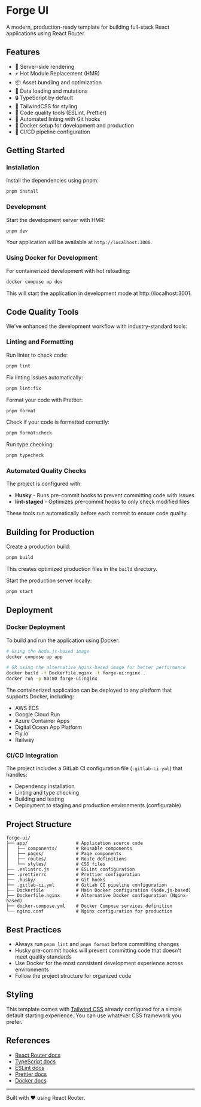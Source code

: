 # Forge UI

A modern, production-ready template for building full-stack React applications using React Router.

## Features

- 🚀 Server-side rendering
- ⚡️ Hot Module Replacement (HMR)
- 📦 Asset bundling and optimization
- 🔄 Data loading and mutations
- 🔒 TypeScript by default
- 🎉 TailwindCSS for styling
- 🧪 Code quality tools (ESLint, Prettier)
- 🔄 Automated linting with Git hooks
- 🐳 Docker setup for development and production
- 🚢 CI/CD pipeline configuration

## Getting Started

### Installation

Install the dependencies using pnpm:

```bash
pnpm install
```

### Development

Start the development server with HMR:

```bash
pnpm dev
```

Your application will be available at `http://localhost:3000`.

### Using Docker for Development

For containerized development with hot reloading:

```bash
docker compose up dev
```

This will start the application in development mode at http://localhost:3001.

## Code Quality Tools

We've enhanced the development workflow with industry-standard tools:

### Linting and Formatting

Run linter to check code:

```bash
pnpm lint
```

Fix linting issues automatically:

```bash
pnpm lint:fix
```

Format your code with Prettier:

```bash
pnpm format
```

Check if your code is formatted correctly:

```bash
pnpm format:check
```

Run type checking:

```bash
pnpm typecheck
```

### Automated Quality Checks

The project is configured with:

- **Husky** - Runs pre-commit hooks to prevent committing code with issues
- **lint-staged** - Optimizes pre-commit hooks to only check modified files

These tools run automatically before each commit to ensure code quality.

## Building for Production

Create a production build:

```bash
pnpm build
```

This creates optimized production files in the `build` directory.

Start the production server locally:

```bash
pnpm start
```

## Deployment

### Docker Deployment

To build and run the application using Docker:

```bash
# Using the Node.js-based image
docker compose up app

# OR using the alternative Nginx-based image for better performance
docker build -f Dockerfile.nginx -t forge-ui:nginx .
docker run -p 80:80 forge-ui:nginx
```

The containerized application can be deployed to any platform that supports Docker, including:

- AWS ECS
- Google Cloud Run
- Azure Container Apps
- Digital Ocean App Platform
- Fly.io
- Railway

### CI/CD Integration

The project includes a GitLab CI configuration file (`.gitlab-ci.yml`) that handles:

- Dependency installation
- Linting and type checking
- Building and testing
- Deployment to staging and production environments (configurable)

## Project Structure

```
forge-ui/
├── app/                  # Application source code
│   ├── components/       # Reusable components
│   ├── pages/            # Page components
│   ├── routes/           # Route definitions
│   └── styles/           # CSS files
├── .eslintrc.js          # ESLint configuration
├── .prettierrc           # Prettier configuration
├── .husky/               # Git hooks
├── .gitlab-ci.yml        # GitLab CI pipeline configuration
├── Dockerfile            # Main Docker configuration (Node.js-based)
├── Dockerfile.nginx      # Alternative Docker configuration (Nginx-based)
├── docker-compose.yml    # Docker Compose services definition
└── nginx.conf            # Nginx configuration for production
```

## Best Practices

- Always run `pnpm lint` and `pnpm format` before committing changes
- Husky pre-commit hooks will prevent committing code that doesn't meet quality standards
- Use Docker for the most consistent development experience across environments
- Follow the project structure for organized code

## Styling

This template comes with [Tailwind CSS](https://tailwindcss.com/) already configured for a simple default starting experience. You can use whatever CSS framework you prefer.

## References

- [React Router docs](https://reactrouter.com/)
- [TypeScript docs](https://www.typescriptlang.org/docs/)
- [ESLint docs](https://eslint.org/docs/user-guide/getting-started)
- [Prettier docs](https://prettier.io/docs/en/index.html)
- [Docker docs](https://docs.docker.com/)

---

Built with ❤️ using React Router.